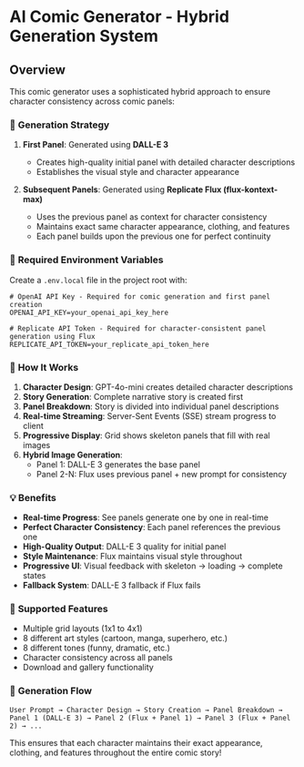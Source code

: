 # AI Comic Generator - Hybrid Generation System

## Overview

This comic generator uses a sophisticated hybrid approach to ensure character consistency across comic panels:

### 🎯 **Generation Strategy**

1. **First Panel**: Generated using **DALL-E 3**

   - Creates high-quality initial panel with detailed character descriptions
   - Establishes the visual style and character appearance

2. **Subsequent Panels**: Generated using **Replicate Flux (flux-kontext-max)**
   - Uses the previous panel as context for character consistency
   - Maintains exact same character appearance, clothing, and features
   - Each panel builds upon the previous one for perfect continuity

### 🔧 **Required Environment Variables**

Create a `.env.local` file in the project root with:

```env
# OpenAI API Key - Required for comic generation and first panel creation
OPENAI_API_KEY=your_openai_api_key_here

# Replicate API Token - Required for character-consistent panel generation using Flux
REPLICATE_API_TOKEN=your_replicate_api_token_here
```

### 🚀 **How It Works**

1. **Character Design**: GPT-4o-mini creates detailed character descriptions
2. **Story Generation**: Complete narrative story is created first
3. **Panel Breakdown**: Story is divided into individual panel descriptions
4. **Real-time Streaming**: Server-Sent Events (SSE) stream progress to client
5. **Progressive Display**: Grid shows skeleton panels that fill with real images
6. **Hybrid Image Generation**:
   - Panel 1: DALL-E 3 generates the base panel
   - Panel 2-N: Flux uses previous panel + new prompt for consistency

### 💡 **Benefits**

- **Real-time Progress**: See panels generate one by one in real-time
- **Perfect Character Consistency**: Each panel references the previous one
- **High-Quality Output**: DALL-E 3 quality for initial panel
- **Style Maintenance**: Flux maintains visual style throughout
- **Progressive UI**: Visual feedback with skeleton → loading → complete states
- **Fallback System**: DALL-E 3 fallback if Flux fails

### 🎨 **Supported Features**

- Multiple grid layouts (1x1 to 4x1)
- 8 different art styles (cartoon, manga, superhero, etc.)
- 8 different tones (funny, dramatic, etc.)
- Character consistency across all panels
- Download and gallery functionality

### 🔄 **Generation Flow**

```
User Prompt → Character Design → Story Creation → Panel Breakdown →
Panel 1 (DALL-E 3) → Panel 2 (Flux + Panel 1) → Panel 3 (Flux + Panel 2) → ...
```

This ensures that each character maintains their exact appearance, clothing, and features throughout the entire comic story!
